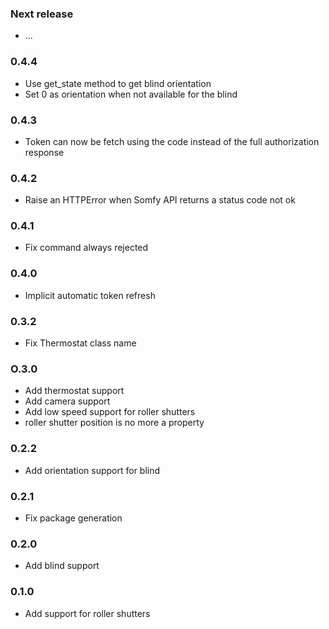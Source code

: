 ### Next release
* ...
### 0.4.4
* Use get_state method to get blind orientation
* Set 0 as orientation when not available for the blind
### 0.4.3
* Token can now be fetch using the code instead of the full authorization response
### 0.4.2
* Raise an HTTPError when Somfy API returns a status code not ok 
### 0.4.1
* Fix command always rejected
### 0.4.0
* Implicit automatic token refresh
### 0.3.2
* Fix Thermostat class name
### O.3.0
* Add thermostat support
* Add camera support
* Add low speed support for roller shutters
* roller shutter position is no more a property
### 0.2.2
* Add orientation support for blind
### 0.2.1
* Fix package generation
### 0.2.0
* Add blind support
### 0.1.0
* Add support for roller shutters